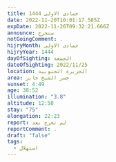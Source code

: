 ```yaml
---
title: جمادى الاولى 1444
date: 2022-11-20T10:01:17.585Z
expDate: 2022-11-26T09:32:21.666Z
announce: ستخرج
notGoingComment: .
hijryMonth: جمادى الاولى
hijryYear: 1444
dayOfSighting: الجمعة
dateOfSighting: 2022/11/25
location: الجزيرة الجنوبية
area: جسر الشيخ جابر
sunset: 4:49
age: 38:52
illumination: "3.8"
altitude: 12:50
stay: "75"
elongation: 22:23
report: لم تخرج بعد
reportComment: .
draft: "false"
tags:
  - استهلال
---
```

